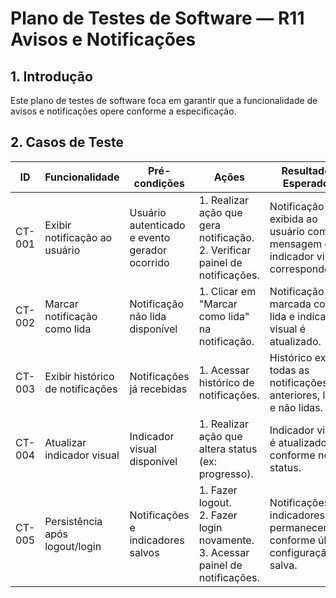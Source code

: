 # Plano de Testes de Software — R11 Avisos e Notificações

## 1. Introdução

Este plano de testes de software foca em garantir que a funcionalidade de avisos e notificações opere conforme a especificação.

## 2. Casos de Teste

| ID     | Funcionalidade                          | Pré-condições                                 | Ações                                                                                 | Resultados Esperados                                                                 |
| ------ | --------------------------------------- | --------------------------------------------- | ------------------------------------------------------------------------------------- | ------------------------------------------------------------------------------------ |
| CT-001 | Exibir notificação ao usuário           | Usuário autenticado e evento gerador ocorrido | 1. Realizar ação que gera notificação.<br>2. Verificar painel de notificações.        | Notificação é exibida ao usuário com mensagem e indicador visual correspondente.      |
| CT-002 | Marcar notificação como lida            | Notificação não lida disponível               | 1. Clicar em "Marcar como lida" na notificação.                                     | Notificação é marcada como lida e indicador visual é atualizado.                     |
| CT-003 | Exibir histórico de notificações        | Notificações já recebidas                     | 1. Acessar histórico de notificações.                                                | Histórico exibe todas as notificações anteriores, lidas e não lidas.                 |
| CT-004 | Atualizar indicador visual              | Indicador visual disponível                   | 1. Realizar ação que altera status (ex: progresso).                                  | Indicador visual é atualizado conforme novo status.                                  |
| CT-005 | Persistência após logout/login          | Notificações e indicadores salvos             | 1. Fazer logout.<br>2. Fazer login novamente.<br>3. Acessar painel de notificações.   | Notificações e indicadores permanecem conforme última configuração salva.            |
